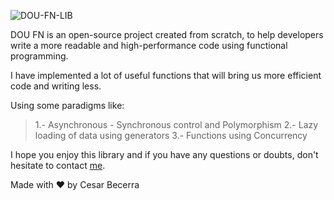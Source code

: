 ![DOU-FN-LIB](https://i.imgur.com/H038CL9.png)

DOU FN is an open-source project created from scratch, to help developers write a more readable and high-performance code using functional programming.

I have implemented a lot of useful functions that will bring us more efficient code and writing less.

Using some paradigms like:

> 1.- Asynchronous - Synchronous control and Polymorphism
> 2.- Lazy loading of data using generators
> 3.- Functions using Concurrency

I hope you enjoy this library and if you have any questions or doubts, don't hesitate to contact [me](mailto:cesar.becerra@digitalonus.com).

Made with ❤️ by Cesar Becerra
